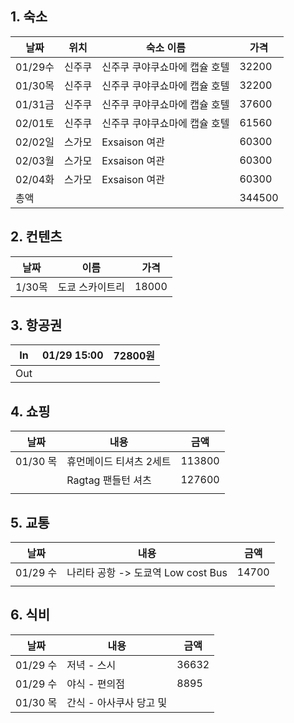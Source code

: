 ## 1. 숙소

| 날짜     | 위치  | 숙소 이름            | 가격     |
| ------ | --- | ---------------- | ------ |
| 01/29수 | 신주쿠 | 신주쿠 쿠야쿠쇼마에 캡슐 호텔 | 32200  |
| 01/30목 | 신주쿠 | 신주쿠 쿠야쿠쇼마에 캡슐 호텔 | 32200  |
| 01/31금 | 신주쿠 | 신주쿠 쿠야쿠쇼마에 캡슐 호텔 | 37600  |
| 02/01토 | 신주쿠 | 신주쿠 쿠야쿠쇼마에 캡슐 호텔 | 61560  |
| 02/02일 | 스가모 | Exsaison 여관      | 60300  |
| 02/03월 | 스가모 | Exsaison 여관      | 60300  |
| 02/04화 | 스가모 | Exsaison 여관      | 60300  |
| 총액     |     |                  | 344500 |

## 2. 컨텐츠

| 날짜    | 이름       | 가격    |
| ----- | -------- | ----- |
| 1/30목 | 도쿄 스카이트리 | 18000 |

## 3. 항공권

| In  | 01/29 15:00 | 72800원 |
| --- | ----------- | ------ |
| Out |             |        |

## 4. 쇼핑

| 날짜      | 내용            | 금액     |
| ------- | ------------- | ------ |
| 01/30 목 | 휴먼메이드 티셔츠 2세트 | 113800 |
|         | Ragtag 팬들턴 셔츠 | 127600 |
|         |               |        |

## 5. 교통

| 날짜      | 내용                         | 금액    |
| ------- | -------------------------- | ----- |
| 01/29 수 | 나리타 공항 -> 도쿄역 Low cost Bus | 14700 |
|         |                            |       |

## 6. 식비
| 날짜      | 내용              | 금액    |
| ------- | --------------- | ----- |
| 01/29 수 | 저녁 - 스시         | 36632 |
| 01/29 수 | 야식 - 편의점        | 8895  |
| 01/30 목 | 간식 - 아사쿠사 당고 및  |       |